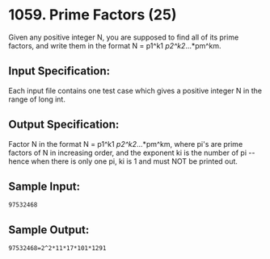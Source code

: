 # 1059. Prime Factors (25)

Given any positive integer N, you are supposed to find all of its prime factors, and write them in the format N = p1^k1 *p2^k2*…*pm^km.

## Input Specification:

Each input file contains one test case which gives a positive integer N in the range of long int.

## Output Specification:

Factor N in the format N = p1^k1 *p2^k2*…*pm^km, where pi's are prime factors of N in increasing order, and the exponent ki is the number of pi -- hence when there is only one pi, ki is 1 and must NOT be printed out.

## Sample Input:

```
97532468
```

## Sample Output:

```
97532468=2^2*11*17*101*1291
```